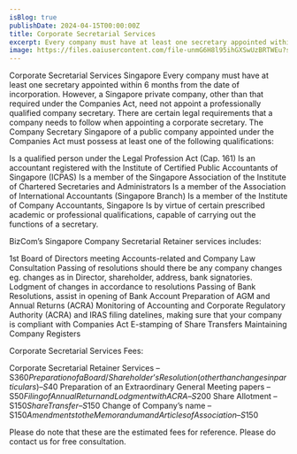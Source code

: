 ```yaml
---
isBlog: true
publishDate: 2024-04-15T00:00:00Z
title: Corporate Secretarial Services
excerpt: Every company must have at least one secretary appointed within 6 months from the date of incorporation. However, a Singapore private company, other than that required under the Companies Act, need not appoint a professionally qualified company secretary.
image: https://files.oaiusercontent.com/file-unmG6H8l95ihGXSwUzBRTWEu?se=2024-04-23T17%3A40%3A39Z&sp=r&sv=2021-08-06&sr=b&rscc=max-age%3D31536000%2C%20immutable&rscd=attachment%3B%20filename%3Dbf74373e-d9b5-4319-8b26-f860ae73d7e0.webp&sig=njTsT7tFb5S/g%2BXkgyvumgguQ6Ds7%2BUE5UdYCXiT0GY%3D
---
```


Corporate Secretarial Services Singapore
Every company must have at least one secretary appointed within 6 months from the date of incorporation. However, a Singapore private company, other than that required under the Companies Act, need not appoint a professionally qualified company secretary.
There are certain legal requirements that a company needs to follow when appointing a corporate secretary. The Company Secretary Singapore of a public company appointed under the Companies Act must possess at least one of the following qualifications:

Is a qualified person under the Legal Profession Act (Cap. 161)
Is an accountant registered with the Institute of Certified Public Accountants of Singapore (ICPAS)
Is a member of the Singapore Association of the Institute of Chartered Secretaries and Administrators
Is a member of the Association of International Accountants (Singapore Branch)
Is a member of the Institute of Company Accountants, Singapore
Is by virtue of certain prescribed academic or professional qualifications, capable of carrying out the functions of a secretary.

BizCom’s Singapore Company Secretarial Retainer services includes:

1st Board of Directors meeting
Accounts-related and Company Law Consultation
Passing of resolutions should there be any company changes eg. changes as in Director, shareholder, address, bank signatories.
Lodgment of changes in accordance to resolutions
Passing of Bank Resolutions, assist in opening of Bank Account
Preparation of AGM and Annual Returns (ACRA)
Monitoring of Accounting and Corporate Regulatory Authority (ACRA) and IRAS filing datelines, making sure that your company is compliant with Companies Act
E-stamping of Share Transfers
Maintaining Company Registers

Corporate Secretarial Services Fees:

Corporate Secretarial Retainer Services – S$360
Preparation of a Board / Shareholder’s Resolution (other than changes in particulars) – S$40
Preparation of an Extraordinary General Meeting papers – S$50
Filing of Annual Return and Lodgment with ACRA – S$200
Share Allotment – S$150
Share Transfer – S$150
Change of Company’s name – S$150
Amendments to the Memorandum and Articles of Association – S$150

Please do note that these are the estimated fees for reference. Please do contact us for free consultation.